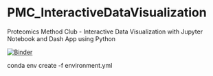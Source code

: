 # PMC_InteractiveDataVisualization
Proteomics Method Club - Interactive Data Visualization with Jupyter Notebook and Dash App using Python

[![Binder](https://mybinder.org/badge_logo.svg)](https://mybinder.org/v2/gh/llniu/PMC_InteractiveDataVisualization.git/HEAD)

conda env create -f environment.yml
